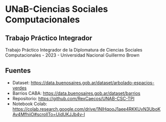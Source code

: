 # UNaB-Ciencias Sociales Computacionales
## Trabajo Práctico Integrador

Trabajo Práctico Integrador de la Diplomatura de Ciencias Sociales Computacionales - 2023 - Universidad Nacional Guillermo Brown


## Fuentes
*  Dataset: https://data.buenosaires.gob.ar/dataset/arbolado-espacios-verdes
  * Barrios CABA: https://data.buenosaires.gob.ar/dataset/barrios
*  Repositorio: https://github.com/RexCaecos/UNAB-CSC-TPI
*  Notebook Colab: https://colab.research.google.com/drive/1NIHqooJ1aee4RKKUvN3UboKAv4MfhiiO#scrollTo=UidUKJJb4v-I
